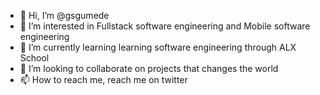 - 👋 Hi, I’m @gsgumede
- 👀 I’m interested in Fullstack software engineering and Mobile software engineering 
- 🌱 I’m currently learning learning software engineering through ALX School 
- 💞️ I’m looking to collaborate on projects that changes the world
- 📫 How to reach me, reach me on twitter

<!---
gsgumede/gsgumede is a ✨ special ✨ repository because its `README.md` (this file) appears on your GitHub profile.
You can click the Preview link to take a look at your changes.
--->
